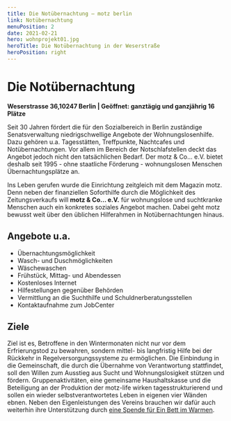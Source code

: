 ```yaml
---
title: Die Notübernachtung — motz berlin
link: Notübernachtung
menuPosition: 2
date: 2021-02-21
hero: wohnprojekt01.jpg
heroTitle: Die Notübernachtung in der Weserstraße
heroPosition: right
---
```


# Die Notübernachtung

**Weserstrasse 36,10247 Berlin | Geöffnet: ganztägig und ganzjährig 16 Plätze**

Seit 30 Jahren fördert die für den Sozialbereich in Berlin zuständige Senatsverwaltung niedrig­schwel­lige Angebote der Wohnungs­losenhilfe. Dazu gehören u.a. Tagesstätten, Treffpunkte, Nachtcafes und Notübernachtungen. Vor allem im Bereich der Notschlafstellen deckt das Angebot jedoch nicht den tatsächlichen Bedarf. Der motz & Co... e.V. bietet deshalb seit 1995 - ohne staatliche Förderung - wohnungslosen Menschen Übernachtungsplätze an.

Ins Leben gerufen wurde die Einrichtung zeitgleich mit dem Magazin motz. Denn neben der finanziellen Soforthilfe durch die Möglichkeit des Zeitungsverkaufs will **motz & Co... e.V.** für wohnungslose und suchtkranke Menschen auch ein konkretes soziales Angebot machen. Dabei geht motz bewusst weit über den üblichen Hilferahmen in Notübernachtungen hinaus.

## Angebote u.a.

 * Übernachtungsmöglichkeit
 * Wasch- und Duschmöglichkeiten
 * Wäschewaschen
 * Frühstück, Mittag- und Abendessen
 * Kostenloses Internet
 * Hilfestellungen gegenüber Behörden
 * Vermittlung an die Suchthilfe und Schuldnerberatungsstellen
 * Kontaktaufnahme zum JobCenter

## Ziele

Ziel ist es, Betroffene in den Wintermonaten nicht nur vor dem Erfrierungstod zu bewahren, sondern mittel- bis langfristig Hilfe bei der Rückkehr in Regelversorgungssysteme zu ermöglichen. Die Einbindung in die Gemeinschaft, die durch die Übernahme von Verantwortung stattfindet, soll den Willen zum Ausstieg aus Sucht und Wohnungslosigkeit stützen und fördern. Gruppenaktivitäten, eine gemeinsame Haushaltskasse und die Beteiligung an der Produktion der motz-life wirken tagesstrukturierend und sollen ein wieder selbstverantwortetes Leben in eigenen vier Wänden ebnen. Neben den Eigenleistungen des Vereins brauchen wir dafür auch weiterhin ihre Unterstützung durch [eine Spende für Ein Bett im Warmen](/geld-spenden).
